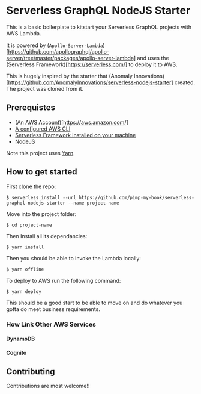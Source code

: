 # Serverless GraphQL NodeJS Starter

This is a basic boilerplate to kitstart your Serverless GraphQL projects with AWS Lambda. 

It is powered by (`Apollo-Server-Lambda`)[https://github.com/apollographql/apollo-server/tree/master/packages/apollo-server-lambda] and uses the (Serverless Framework)[https://serverless.com/] to deploy it to AWS.

This is hugely inspired by the starter that (Anomaly Innovations)[https://github.com/AnomalyInnovations/serverless-nodejs-starter] created. The project was cloned from it. 

## Prerequistes 

* (An AWS Account)[https://aws.amazon.com/]
* [A configured AWS CLI](https://serverless.com/framework/docs/providers/aws/guide/credentials/)
* [Serverless Framework installed on your machine](https://serverless.com/framework/docs/providers/aws/guide/installation/)
* [NodeJS](nodejs.org) 

Note this project uses [Yarn](https://yarnpkg.com). 

## How to get started

First clone the repo:

```
$ serverless install --url https://github.com/pimp-my-book/serverless-graphql-nodejs-starter --name project-name
```

Move into the project folder:

```
$ cd project-name
```

Then Install all its dependancies:

```
$ yarn install
```

Then you should be able to invoke the Lambda locally:

```
$ yarn offline
```

To deploy to AWS run the following command:

```
$ yarn deploy
```

This should be a good start to be able to move on and do whatever you gotta do meet business requirements.  


### How Link Other AWS Services

#### DynamoDB
#### Cognito


## Contributing

Contributions are most welcome!!